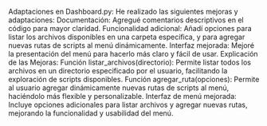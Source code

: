 Adaptaciones en Dashboard.py:
He realizado las siguientes mejoras y adaptaciones:
Documentación: Agregué comentarios descriptivos en el código para mayor claridad.
Funcionalidad adicional: Añadí opciones para listar los archivos disponibles en una carpeta específica, y para agregar nuevas rutas de scripts al menú dinámicamente.
Interfaz mejorada: Mejoré la presentación del menú para hacerlo más claro y fácil de usar.
Explicación de las Mejoras:
Función listar_archivos(directorio): Permite listar todos los archivos en un directorio especificado por el usuario, facilitando la exploración de scripts disponibles.
Función agregar_ruta(opciones): Permite al usuario agregar dinámicamente nuevas rutas de scripts al menú, haciéndolo más flexible y personalizable.
Interfaz de menú mejorada: Incluye opciones adicionales para listar archivos y agregar nuevas rutas, mejorando la funcionalidad y usabilidad del menú.
